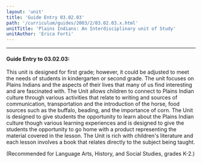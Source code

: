 ```yaml
---
layout: 'unit'
title: 'Guide Entry 03.02.03'
path: '/curriculum/guides/2003/2/03.02.03.x.html'
unitTitle: 'Plains Indians: An Interdisciplinary unit of Study'
unitAuthor: 'Erica Forti'
---
```


<body>
<hr/>
 <h4>
  Guide Entry to 03.02.03:
 </h4>
 <p>
  This unit is designed for first grade; however, it could be adjusted to meet the needs of students in kindergarten or second grade.  The unit focuses on Plains Indians and the aspects of their lives that many of us find interesting and are fascinated with.  The Unit allows children to connect to Plains Indian culture through various activities that relate to writing and sources of communication, transportation and the introduction of the horse, food sources such as the buffalo, beading, and the importance of corn.  The Unit is designed to give students the opportunity to learn about the Plains Indian culture though various learning experiences and is designed to give the students the opportunity to go home with a product representing the material covered in the lesson.  The Unit is rich with children's literature and each lesson involves a book that relates directly to the subject being taught.
 </p>
<p>
  (Recommended for Language Arts, History, and Social Studies, grades K-2.)
 </p>

</body>
